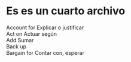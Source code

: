 <h1>Es es un cuarto archivo</h1>

Account for	Explicar o justificar<br>
Act on	Actuar según<br>
Add 	Sumar<br>
Back up	<br>
Bargain for	Contar con, esperar<br>

